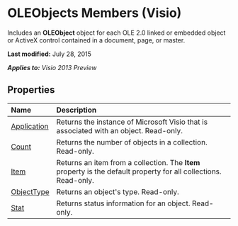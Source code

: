 
# OLEObjects Members (Visio)
Includes an  **OLEObject** object for each OLE 2.0 linked or embedded object or ActiveX control contained in a document, page, or master.

 **Last modified:** July 28, 2015

 _**Applies to:** Visio 2013 Preview_

## Properties



|**Name**|**Description**|
|:-----|:-----|
| [Application](469a78cc-5ee0-edf5-8efb-6bacd56dc57f.md)|Returns the instance of Microsoft Visio that is associated with an object. Read-only.|
| [Count](5c3146b2-e2cf-165d-8432-e44b1da1593a.md)|Returns the number of objects in a collection. Read-only.|
| [Item](a125e2cd-013f-f97a-d4ec-89043cc3bb4b.md)|Returns an item from a collection. The  **Item** property is the default property for all collections. Read-only.|
| [ObjectType](e8f0b333-261f-f83f-a556-16b8f27170d9.md)|Returns an object's type. Read-only.|
| [Stat](ce8afa94-f3fb-4c4f-b3f0-4eef01a2e17e.md)|Returns status information for an object. Read-only.|
